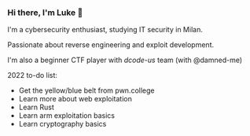 ### Hi there, I'm Luke 👋

<!--
**LukeGix/LukeGix** is a ✨ _special_ ✨ repository because its `README.md` (this file) appears on your GitHub profile.

Here are some ideas to get you started:

- 🔭 I’m currently working on ...
- 🌱 I’m currently learning ...
- 👯 I’m looking to collaborate on ...
- 🤔 I’m looking for help with ...
- 💬 Ask me about ...
- 📫 How to reach me: ...
- 😄 Pronouns: ...
- ⚡ Fun fact: ...
-->

I'm a cybersecurity enthusiast, studying IT security in Milan.

Passionate about reverse engineering and exploit development.

I'm also a beginner CTF player with _dcode-us_ team (with @damned-me)

2022 to-do list:

- Get the yellow/blue belt from pwn.college
- Learn more about web exploitation
- Learn Rust
- Learn arm exploitation basics
- Learn cryptography basics
